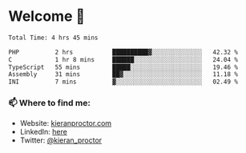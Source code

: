 # Welcome 🦘

<!--START_SECTION:waka-->

```txt
Total Time: 4 hrs 45 mins

PHP          2 hrs           ██████████▓░░░░░░░░░░░░░░   42.32 %
C            1 hr 8 mins     ██████░░░░░░░░░░░░░░░░░░░   24.04 %
TypeScript   55 mins         █████░░░░░░░░░░░░░░░░░░░░   19.46 %
Assembly     31 mins         ██▓░░░░░░░░░░░░░░░░░░░░░░   11.18 %
INI          7 mins          ▓░░░░░░░░░░░░░░░░░░░░░░░░   02.49 %
```

<!--END_SECTION:waka-->

### 📫 Where to find me:

-   Website: [kieranproctor.com](https://kieranproctor.com/)
-   LinkedIn: [here](https://www.linkedin.com/in/kieran-proctor-086b5a159/)
-   Twitter: [@kieran_proctor](https://twitter.com/kieran_proctor)

